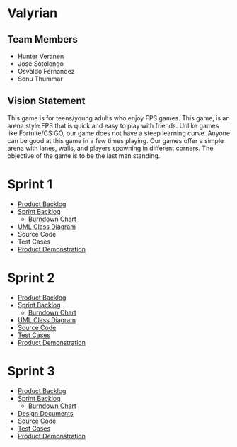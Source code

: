 # Valyrian

## Team Members

- Hunter Veranen
- Jose Sotolongo
- Osvaldo Fernandez
- Sonu Thummar

## Vision Statement

This game is for teens/young adults who enjoy FPS games. This game, is an arena style FPS
that is quick and easy to play with friends. Unlike games like Fortnite/CS:GO, our game does not
have a steep learning curve. Anyone can be good at this game in a few times playing. Our games offer
a simple arena with lanes, walls, and players spawning in different corners. The objective of the game
is to be the last man standing.

# Sprint 1

- [Product Backlog](https://docs.google.com/spreadsheets/d/1NJ3w4OmEa107pmdiB-9LuKJW2Jc6jOqnqPaMKcuhT1o/edit?usp=sharing)
- [Sprint Backlog](https://valyrian.myjetbrains.com/youtrack/agiles/103-2/104-2?backlog)
  - [Burndown Chart](https://valyrian.myjetbrains.com/youtrack/agiles/103-2/104-2?chart)
- [UML Class Diagram](https://drive.google.com/file/d/1o8VDXDMizd7XaXiN0sHYLJVWjnXxRLBb/view?usp=sharing)
- Source Code
- Test Cases
- [Product Demonstration](https://youtu.be/QbCcuO10zCs)

# Sprint 2

- [Product Backlog](https://docs.google.com/spreadsheets/d/1NJ3w4OmEa107pmdiB-9LuKJW2Jc6jOqnqPaMKcuhT1o/edit?usp=sharing)
- [Sprint Backlog](https://valyrian.myjetbrains.com/youtrack/agiles/103-2/104-3)
  - [Burndown Chart](https://valyrian.myjetbrains.com/youtrack/agiles/103-2/104-2?chart)
- [UML Class Diagram](https://drive.google.com/file/d/1o8VDXDMizd7XaXiN0sHYLJVWjnXxRLBb/view?usp=sharing)
- [Source Code](https://github.com/powerSeries/Valyrian/tree/master/Valyrian%20Game/Assets/src)
- [Test Cases](https://github.com/powerSeries/Valyrian/tree/develop/Test%20Approach)
- [Product Demonstration](https://www.youtube.com/watch?v=5HELV9ZQR_0&feature=youtu.be)

# Sprint 3

- [Product Backlog](https://docs.google.com/spreadsheets/d/1NJ3w4OmEa107pmdiB-9LuKJW2Jc6jOqnqPaMKcuhT1o/edit?usp=sharing)
- [Sprint Backlog](https://valyrian.myjetbrains.com/youtrack/agiles/103-2/104-4)
  - [Burndown Chart](https://valyrian.myjetbrains.com/youtrack/agiles/103-2/104-4?chart)
- [Design Documents](https://github.com/powerSeries/Valyrian/tree/develop/DesignDocuments)
- [Source Code](https://github.com/powerSeries/Valyrian/tree/master/Valyrian%20Game/Assets/src)
- [Test Cases](https://github.com/powerSeries/Valyrian/tree/develop/Test%20Approach)
- [Product Demonstration](https://www.youtube.com/watch?v=5HELV9ZQR_0&feature=youtu.be)
